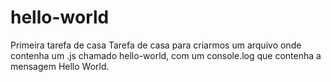 # hello-world
Primeira tarefa de casa
Tarefa de casa para criarmos um arquivo onde contenha um .js chamado hello-world, com um console.log que contenha a mensagem Hello World.